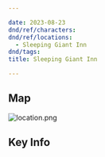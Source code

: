 ```yaml
---

date: 2023-08-23
dnd/ref/characters:
dnd/ref/locations:
  - Sleeping Giant Inn
dnd/tags:
title: Sleeping Giant Inn

---
```


## Map

![location.png](/images/dnd/location.png)

## Key Info

